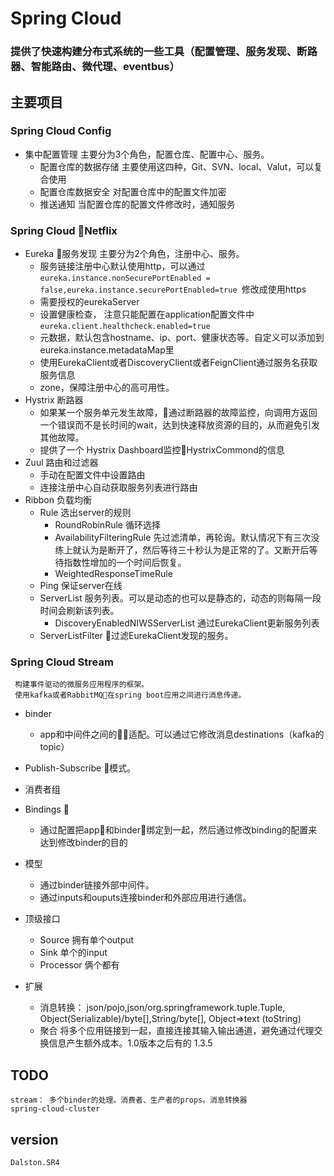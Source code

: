 # Spring Cloud
### 提供了快速构建分布式系统的一些工具（配置管理、服务发现、断路器、智能路由、微代理、eventbus）

## 主要项目
### Spring Cloud Config
- 集中配置管理 主要分为3个角色，配置仓库、配置中心、服务。
    - 配置仓库的数据存储 主要使用这四种，Git、SVN、local、Valut，可以复合使用
    - 配置仓库数据安全 对配置仓库中的配置文件加密
    - 推送通知 当配置仓库的配置文件修改时，通知服务
### Spring Cloud Netflix
- Eureka  服务发现 主要分为2个角色，注册中心、服务。
    - 服务链接注册中心默认使用http，可以通过```eureka.instance.nonSecurePortEnabled = false,eureka.instance.securePortEnabled=true ```修改成使用https
    - 需要授权的eurekaServer
    - 设置健康检查， 注意只能配置在application配置文件中```eureka.client.healthcheck.enabled=true```
    - 元数据，默认包含hostname、ip、port、健康状态等。自定义可以添加到eureka.instance.metadataMap里
    - 使用EurekaClient或者DiscoveryClient或者FeignClient通过服务名获取服务信息
    - zone，保障注册中心的高可用性。
- Hystrix 断路器
    - 如果某一个服务单元发生故障，通过断路器的故障监控，向调用方返回一个错误而不是长时间的wait，达到快速释放资源的目的，从而避免引发其他故障。
    - 提供了一个 Hystrix Dashboard监控HystrixCommond的信息
- Zuul 路由和过滤器
    - 手动在配置文件中设置路由
    - 连接注册中心自动获取服务列表进行路由
- Ribbon 负载均衡
    - Rule 选出server的规则
        - RoundRobinRule 循环选择
        - AvailabilityFilteringRule  先过滤清单，再轮询。默认情况下有三次没练上就认为是断开了，然后等待三十秒认为是正常的了。又断开后等待指数性增加的一个时间后恢复。
        - WeightedResponseTimeRule
    - Ping 保证server在线
    - ServerList 服务列表。可以是动态的也可以是静态的，动态的则每隔一段时间会刷新该列表。
        - DiscoveryEnabledNIWSServerList 通过EurekaClient更新服务列表
    - ServerListFilter 过滤EurekaClient发现的服务。
### Spring Cloud Stream
     构建事件驱动的微服务应用程序的框架。
     使用kafka或者RabbitMQ在spring boot应用之间进行消息传递。
- binder
    - app和中间件之间的适配。可以通过它修改消息destinations（kafka的topic）
- Publish-Subscribe 模式。
- 消费者组
- Bindings 
    - 通过配置把app和binder绑定到一起，然后通过修改binding的配置来达到修改binder的目的
- 模型
    - 通过binder链接外部中间件。
    - 通过inputs和ouputs连接binder和外部应用进行通信。  

- 顶级接口
    - Source 拥有单个output
    - Sink   单个的input
    - Processor 俩个都有

- 扩展
    - 消息转换： json/pojo,json/org.springframework.tuple.Tuple,
    Object(Serializable)/byte[],String/byte[], Object=>text (toString)
    - 聚合 将多个应用链接到一起，直接连接其输入输出通道，避免通过代理交换信息产生额外成本。1.0版本之后有的 1.3.5

## TODO
    stream： 多个binder的处理。消费者、生产者的props。消息转换器
    spring-cloud-cluster


## version
    Dalston.SR4
     